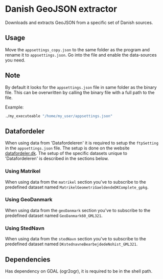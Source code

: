 # Danish GeoJSON extractor

Downloads and extracts GeoJSON from a specific set of Danish sources.

## Usage

Move the `appsettings_copy.json` to the same folder as the program and rename it to `appsettings.json`. Go into the file and enable the data-sources you need.

## Note

By default it looks for the `appsettings.json` file in same folder as the binary file. This can be overwritten by calling the binary file with a full path to the file.

Example:

```sh
./my_executeable "/home/my_user/appsettings.json"
```

## Datafordeler

When using data from 'Datafordeleren' it is required to setup the `ftpSetting` in the `appsettings.json` file. The setup is done on the website [datafordeler.dk](https://datafordeler.dk/). The setup of the specific datasets unique to 'Datafordeleren' is described in the sections below.

### Using Matrikel

When using data from the `matrikel` section you've to subscribe to the predefined dataset named `MatrikelGeometriGaeldendeDKComplete_gpkg`.

### Using GeoDanmark

When using data from the `geoDanmark` section you've to subscribe to the predefined dataset named `GeoDanmark60_GML321`.

### Using StedNavn

When using data from the `stedNavn` section you've to subscribe to the predefined dataset named `DKstednavneBearbejdedeNohist_GML321`.

## Dependencies

Has dependency on GDAL (ogr2ogr), it is required to be in the shell path.

